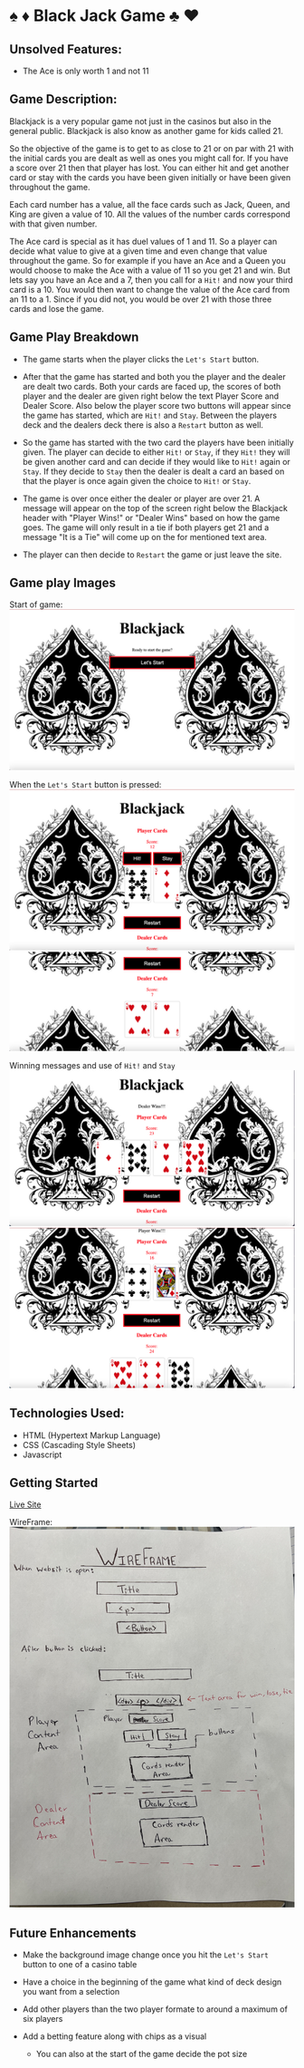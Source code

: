 # ♠️ ♦️ Black Jack Game ♣️ ♥️

## Unsolved Features:
- The Ace is only worth 1 and not 11

## Game Description:

Blackjack is a very popular game not just in the casinos but also in the general public. Blackjack is also know as another game for kids called 21.

So the objective of the game is to get to as close to 21 or on par with 21 with the initial cards you are dealt as well as ones you might call for. If you have a score over 21 then that player has lost. You can either hit and get another card or stay with the cards you have been given initially or have been given throughout the game.

Each card number has a value, all the face cards such as Jack, Queen, and King are given a value of 10. All the values of the number cards correspond with that given number.

The Ace card is special as it has duel values of 1 and 11. So a player can decide what value to give at a given time and even change that value throughout the game. So for example if you have an Ace and a Queen you would choose to make the Ace with a value of 11 so you get 21 and win. But lets say you have an Ace and a 7, then you call for a `Hit!` and now your third card is a 10. You would then want to change the value of the Ace card from an 11 to a 1. Since if you did not, you would be over 21 with those three cards and lose the game.

## Game Play Breakdown

- The game starts when the player clicks the `Let's Start` button.

- After that the game has started and both you the player and the dealer are dealt two cards. Both your cards are faced up, the scores of both player and the dealer are given right below the text Player Score and Dealer Score. Also below the player score two buttons will appear since the game has started, which are `Hit!` and `Stay`. Between the players deck and the dealers deck there is also a `Restart` button as well.

- So the game has started with the two card the players have been initially given. The player can decide to either `Hit!` or `Stay`, if they `Hit!` they will be given another card and can decide if they would like to `Hit!` again or `Stay`. If they decide to `Stay` then the dealer is dealt a card an based on that the player is once again given the choice to `Hit!` or `Stay`.

- The game is over once either the dealer or player are over 21. A message will appear on the top of the screen right below the Blackjack header with "Player Wins!" or "Dealer Wins" based on how the game goes. The game will only result in a tie if both players get 21 and a message "It is a Tie" will come up on the for mentioned text area.

- The player can then decide to `Restart` the game or just leave the site.


## Game play Images

Start of game:
![My Image](/assets/images/Screen%20Shot%202022-10-04%20at%209.15.16%20AM.png)

When the `Let's Start` button is pressed:
![My Image](/assets/images/Screen%20Shot%202022-10-04%20at%209.15.47%20AM.png)
![My Image](/assets/images/Screen%20Shot%202022-10-04%20at%209.16.02%20AM.png)

Winning messages and use of `Hit!` and `Stay`
![My Image](/assets/images/Screen%20Shot%202022-10-04%20at%201.20.13%20PM.png)
![My Image](/assets/images/Screen%20Shot%202022-10-04%20at%201.20.44%20PM.png)

## Technologies Used:
- HTML (Hypertext Markup Language)
- CSS (Cascading Style Sheets)
- Javascript

## Getting Started

[Live Site](https://pages.git.generalassemb.ly/anhad96/Project1-Blackjack)

WireFrame:
![My Image](/assets/images/WireFrame-Project-1.jpg)

## Future Enhancements

- Make the background image change once you hit the `Let's Start` button to one of a casino table

- Have a choice in the beginning of the game what kind of deck design you want from a selection

- Add other players than the two player formate to around a maximum of six players

- Add a betting feature along with chips as a visual
   - You can also at the start of the game decide the pot size





